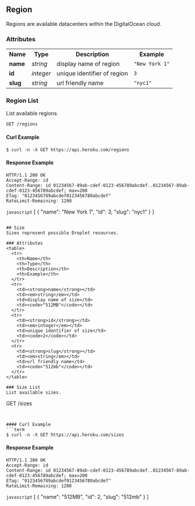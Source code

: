 ## Region
Regions are available datacenters within the DigitalOcean cloud.

### Attributes
<table>
  <tr>
    <th>Name</th>
    <th>Type</th>
    <th>Description</th>
    <th>Example</th>
  </tr>
  <tr>
    <td><strong>name</strong></td>
    <td><em>string</em></td>
    <td>display name of region</td>
    <td><code>"New York 1"</code></td>
  </tr>
  <tr>
    <td><strong>id</strong></td>
    <td><em>integer</em></td>
    <td>unique identifier of region</td>
    <td><code>3</code></td>
  </tr>
  <tr>
    <td><strong>slug</strong></td>
    <td><em>string</em></td>
    <td>url friendly name</td>
    <td><code>"nyc1"</code></td>
  </tr>
</table>

### Region List
List available regions.

```
GET /regions
```


#### Curl Example
```term
$ curl -n -X GET https://api.heroku.com/regions
```

#### Response Example
```
HTTP/1.1 200 OK
Accept-Range: id
Content-Range: id 01234567-89ab-cdef-0123-456789abcdef..01234567-89ab-cdef-0123-456789abcdef; max=200
ETag: "0123456789abcdef0123456789abcdef"
RateLimit-Remaining: 1200
```
```javascript```
[
  {
    "name": "New York 1",
    "id": 3,
    "slug": "nyc1"
  }
]
```

## Size
Sizes represent possible Droplet resources.

### Attributes
<table>
  <tr>
    <th>Name</th>
    <th>Type</th>
    <th>Description</th>
    <th>Example</th>
  </tr>
  <tr>
    <td><strong>name</strong></td>
    <td><em>string</em></td>
    <td>display name of size</td>
    <td><code>"512MB"</code></td>
  </tr>
  <tr>
    <td><strong>id</strong></td>
    <td><em>integer</em></td>
    <td>unique identifier of size</td>
    <td><code>2</code></td>
  </tr>
  <tr>
    <td><strong>slug</strong></td>
    <td><em>string</em></td>
    <td>url friendly name</td>
    <td><code>"512mb"</code></td>
  </tr>
</table>

### Size List
List available sizes.

```
GET /sizes
```


#### Curl Example
```term
$ curl -n -X GET https://api.heroku.com/sizes
```

#### Response Example
```
HTTP/1.1 200 OK
Accept-Range: id
Content-Range: id 01234567-89ab-cdef-0123-456789abcdef..01234567-89ab-cdef-0123-456789abcdef; max=200
ETag: "0123456789abcdef0123456789abcdef"
RateLimit-Remaining: 1200
```
```javascript```
[
  {
    "name": "512MB",
    "id": 2,
    "slug": "512mb"
  }
]
```

